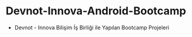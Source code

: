 # Devnot-Innova-Android-Bootcamp
 - Devnot - Innova Bilişim İş Birliği ile Yapılan Bootcamp Projeleri
